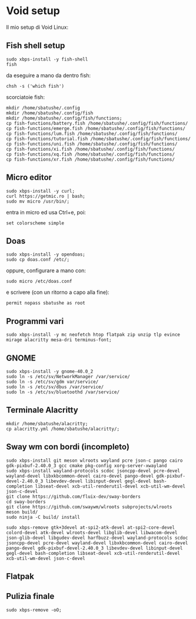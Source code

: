# Void setup
Il mio setup di Void Linux:

## Fish shell setup
```
sudo xbps-install -y fish-shell
fish
```
da eseguire a mano da dentro fish:
```
chsh -s ('which fish')
```
scorciatoie fish:
```
mkdir /home/sbatushe/.config
mkdir /home/sbatushe/.config/fish
mkdir /home/sbatushe/.config/fish/functions;
cp fish-functions/battery.fish /home/sbatushe/.config/fish/functions/
cp fish-functions/emerge.fish /home/sbatushe/.config/fish/functions/
cp fish-functions/lum.fish /home/sbatushe/.config/fish/functions/
cp fish-functions/tutorial.fish /home/sbatushe/.config/fish/functions/
cp fish-functions/uni.fish /home/sbatushe/.config/fish/functions/
cp fish-functions/xi.fish /home/sbatushe/.config/fish/functions/
cp fish-functions/xq.fish /home/sbatushe/.config/fish/functions/
cp fish-functions/xr.fish /home/sbatushe/.config/fish/functions/
```

## Micro editor
```
sudo xbps-install -y curl;
curl https://getmic.ro | bash;
sudo mv micro /usr/bin/;
```
entra in micro ed usa Ctrl+e, poi:
```
set colorscheme simple
```
## Doas
```
sudo xbps-install -y opendoas;
sudo cp doas.conf /etc/;
```
oppure, configurare a mano con:
```
sudo micro /etc/doas.conf
```
e scrivere (con un ritorno a capo alla fine):
```
permit nopass sbatushe as root
```

## Programmi vari
```
sudo xbps-install -y mc neofetch htop flatpak zip unzip tlp evince mirage alacritty mesa-dri terminus-font;
```

## GNOME
```
sudo xbps-install -y gnome-40.0_2
sudo ln -s /etc/sv/NetworkManager /var/service/
sudo ln -s /etc/sv/gdm var/service/
sudo ln -s /etc/sv/dbus /var/service/
sudo ln -s /etc/sv/bluetoothd /var/service/
```

## Terminale Alacritty
```
mkdir /home/sbatushe/alacritty;
cp alacritty.yml /home/sbatushe/alacritty/;
```

## Sway wm con bordi (incompleto)
```
sudo xbps-install git meson wlroots wayland pcre json-c pango cairo gdk-pixbuf-2.40.0_3 gcc cmake pkg-config xorg-server-xwayland
sudo xbps-install wayland-protocols scdoc jsoncpp-devel pcre-devel wayland-devel libxkbcommon-devel cairo-devel pango-devel gdk-pixbuf-devel-2.40.0_3 libevdev-devel libinput-devel gegl-devel bash-completion libseat-devel xcb-util-renderutil-devel xcb-util-wm-devel json-c-devel
git clone https://github.com/fluix-dev/sway-borders
cd sway-borders
git clone https://github.com/swaywm/wlroots subprojects/wlroots
meson build/
sudo ninja -C build/ install

sudo xbps-remove gtk+3devel at-spi2-atk-devel at-spi2-core-devel colord-devel atk-devel wlroots-devel libglib-devel libwacom-devel json-glib-devel libgudev-devel harfbuzz-devel wayland-protocols scdoc jsoncpp-devel pcre-devel wayland-devel libxkbcommon-devel cairo-devel pango-devel gdk-pixbuf-devel-2.40.0_3 libevdev-devel libinput-devel gegl-devel bash-completion libseat-devel xcb-util-renderutil-devel xcb-util-wm-devel json-c-devel
```

## Flatpak


## Pulizia finale
```
sudo xbps-remove -oO;
```
